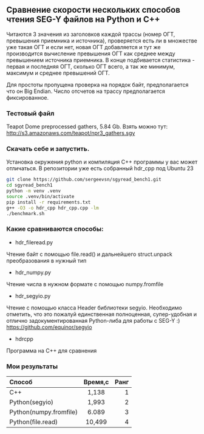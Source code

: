 ## Сравнение скорости нескольких способов чтения SEG-Y файлов на Python и C++

Читаются 3 значения из заголовков каждой трассы (номер ОГТ, превышения приемника и источника), проверяется 
есть ли в множестве уже такая ОГТ и если нет, новая ОГТ добавляется и тут же производится вычисление 
превышения ОГТ как среднее между превышением источника  приемника. В конце подбивается статистика - первая 
и последняя ОГТ, сколько ОГТ всего, а так же минимум, максимум и среднее превышений ОГТ.

Для простоты пропущена проверка на порядок байт, предполагается что он Big Endian.
Число отсчетов на трассу предполагается фиксированное.

### Тестовый файл 
Teapot Dome preprocessed gathers, 5.84 Gb.
Взять можно тут: http://s3.amazonaws.com/teapot/npr3_gathers.sgy

### Скачать себе и запустить. 
Установка окружения python и компиляция С++ программы у вас может отличаться.
В репозитории уже есть собранный hdr_cpp под Ubuntu 23

```bash
git clone https://github.com/sergeevsn/sgyread_bench1.git
cd sgyread_bench1
python -m venv .venv
source .venv/bin/activate
pip install -r requirements.txt
g++ -O3 -o hdr_cpp hdr_cpp.cpp -lm
./benchmark.sh
```

### Какие сравниваются способы:

* hdr_fileread.py 

Чтение байт с помощью  file.read() и дальнейшего struct.unpack преобразования в нужный тип

* hdr_numpy.py

Чтение числа в нужном формате с помощью numpy.fromfile

* hdr_segyio.py

Чтение с помощью класса Header библиотеки segyio. Необходимо отметить, что это пожалуй единственная полноценная, супер-удобная и отлично задокументированная Python-либа для работы с SEG-Y :) https://github.com/equinor/segyio

* hdrcpp

Программа на C++ для сравнения

### Мои результаты
| Способ | Время,c     | Ранг       |
|:-------------|:------------:|--------------:|
|   С++     | 1,138        | 1    |
|   Python(segyio)  | 1,993 |   2 |
|   Python(numpy.fromfile) | 6.089 | 3 |
|   Python(file.read)  | 10,499 | 4 |


